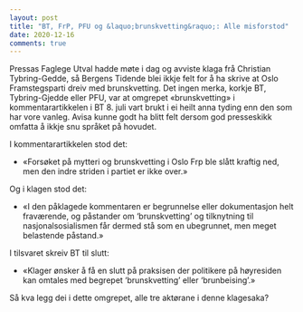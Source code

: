 ```yaml
---
layout: post
title: "BT, FrP, PFU og &laquo;brunskvetting&raquo;: Alle misforstod"
date: 2020-12-16
comments: true
---
```

<style>
  ol {
  margin-left: 0;
  padding-left: 0;
}
ol li {
  display: block;
  margin-bottom: .4em;
  margin-left: 2em;
}
ol li::before {
  display: inline-block;
  content: "(" counter(item) ") ";
  counter-increment: item;
  width: 2em;
  margin-left: -2em;
}
figcaption {
    color: #333;
    text-align: center;
    font-family: Optima, Candara, Calibri, Arial, sans-serif;
    font-size: .8em;
  line-height: 1.2em;
}	
  .zoom:hover {
  -ms-transform: scale(3); /* IE 9 */
  -webkit-transform: scale(3); /* Safari 3-8 */
  transform: scale(2); 
  transform-origin: 100% 0%;
}
  .small {
  font-variant: small-caps;
}
</style>

<div class="ingress"><p>Pressas Faglege Utval hadde møte i dag og avviste klaga frå Christian Tybring-Gedde, så Bergens Tidende blei ikkje felt for å ha skrive at Oslo Framstegsparti dreiv med brunskvetting. Det ingen merka, korkje BT, Tybring-Gjedde eller PFU, var at omgrepet &laquo;brunskvetting&raquo; i kommentarartikkelen i BT 8. juli vart brukt i ei heilt anna tyding enn den som har vore vanleg. Avisa kunne godt ha blitt felt dersom god presseskikk omfatta å ikkje snu språket på hovudet.</p></div>
<p>I kommentarartikkelen stod det:
<ul><li>
«Forsøket på mytteri og brunskvetting i Oslo Frp ble slått kraftig ned, men den indre striden i partiet er ikke over.»</li></ul></p>
<p>Og i klagen stod det:
<ul><li>
«I den påklagede kommentaren er begrunnelse eller dokumentasjon helt fraværende, og påstander om ‘brunskvetting’ og tilknytning til nasjonalsosialismen får dermed stå som en ubegrunnet, men meget belastende påstand.»</li></ul>
</p>
<p>I tilsvaret skreiv BT til slutt:
  <ul><li>&laquo;Klager ønsker å få en slutt på praksisen der politikere på høyresiden kan omtales med begrepet ‘brunskvetting’ eller ‘brunbeising’.&raquo;</li></ul>
  </p>
  <p>Så kva legg dei i dette omgrepet, alle tre aktørane i denne klagesaka? 
  </p>
